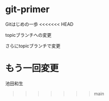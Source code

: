 # git-primer
Gitはじめの一歩
<<<<<<< HEAD

topicブランチへの変更

さらにtopicブランチで変更


もう一回変更
=======
池田和生
>>>>>>> main
